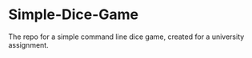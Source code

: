# Simple-Dice-Game
 The repo for a simple command line dice game, created for a university assignment.
